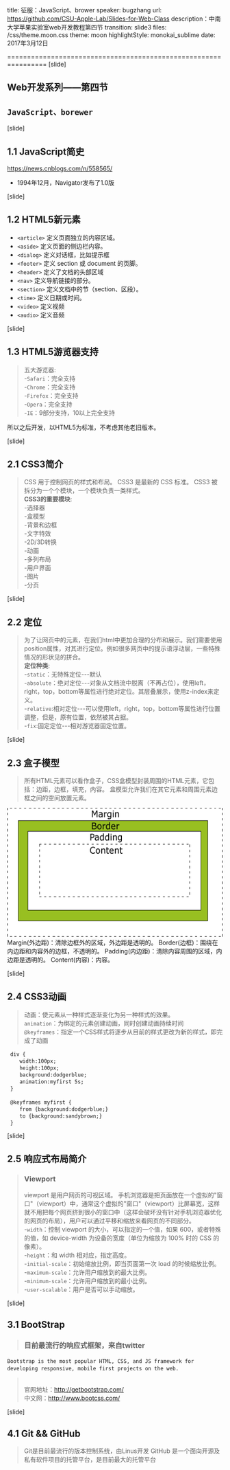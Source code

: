 title: 征服：JavaScript、brower
speaker: bugzhang
url: https://github.com/CSU-Apple-Lab/Slides-for-Web-Class
description：中南大学苹果实验室web开发教程第四节
transition: slide3
files: /css/theme.moon.css
theme: moon
highlightStyle: monokai_sublime
date: 2017年3月12日

================================================================
[slide]

## Web开发系列——第四节
## `JavaScript、borewer`


[slide]
## 1.1 JavaScript简史
<a href="https://news.cnblogs.com/n/558565/">https://news.cnblogs.com/n/558565/</a>
- 1994年12月，Navigator发布了1.0版


[slide]
## 1.2 HTML5新元素
- `<article>`	定义页面独立的内容区域。
- `<aside>`	定义页面的侧边栏内容。
- `<dialog>`	定义对话框，比如提示框
- `<footer>`	定义 section 或 document 的页脚。
- `<header>`	定义了文档的头部区域
- `<nav>`	    定义导航链接的部分。
- `<section>`	定义文档中的节（section、区段）。
- `<time>`	定义日期或时间。
- `<video>`   定义视频
- `<audio>`   定义音频

[slide]
## 1.3 HTML5游览器支持
>五大游览器:
<br>-`Safari`：完全支持
<br>-`Chrome`：完全支持
<br>-`Firefox`：完全支持
<br>-`Opera`：完全支持
<br>-`IE`：9部分支持，10以上完全支持

所以之后开发，以HTML5为标准，不考虑其他老旧版本。


[slide]
## 2.1 CSS3简介
>CSS 用于控制网页的样式和布局。
 CSS3 是最新的 CSS 标准。
 CSS3 被拆分为一个个模块，一个模块负责一类样式。
<br>**CSS3的重要模块**:
<br>-选择器
<br>-盒模型
<br>-背景和边框
<br>-文字特效
<br>-2D/3D转换
<br>-动画
<br>-多列布局
<br>-用户界面
<br>-图片
<br>-分页


[slide]
## 2.2 定位
> 为了让网页中的元素，在我们html中更加合理的分布和展示。我们需要使用position属性，对其进行定位。例如很多网页中的提示语浮动层，一些特殊情况的形状见的拼合。
<br>**定位种类**:
><br>-`static`：无特殊定位---默认
<br>-`absolute`：绝对定位---对象从文档流中脱离（不再占位），使用left，right，top，bottom等属性进行绝对定位。其层叠展示，使用z-index来定义。
<br>-`relative`:相对定位---可以使用left，right，top，bottom等属性进行位置调整，但是，原有位置，依然被其占据。
<br>-`fix`:固定定位---相对游览器固定位置。

[slide]
## 2.3 盒子模型
> 所有HTML元素可以看作盒子，CSS盒模型封装周围的HTML元素，它包括：边距，边框，填充，内容。
  盒模型允许我们在其它元素和周围元素边框之间的空间放置元素。
<div class="columns2">
    <div><img src="/assets/img/class2/box-model.gif" height="300"></div>
    <div>
        Margin(外边距)：清除边框外的区域，外边距是透明的。
        Border(边框)：围绕在内边距和内容外的边框，不透明的。
        Padding(内边距)：清除内容周围的区域，内边距是透明的。
        Content(内容)：内容。
    </div>
</div>


[slide]
## 2.4 CSS3动画
>动画：使元素从一种样式逐渐变化为另一种样式的效果。
<br>`animation`：为绑定的元素创建动画，同时创建动画持续时间
<br>`@keyframes`：指定一个CSS样式将逐步从目前的样式更改为新的样式，即完成了动画

```
 div {
    width:100px;
    height:100px;
    background:dodgerblue;
    animation:myfirst 5s;
 }
 
 @keyframes myfirst {
    from {background:dodgerblue;}
    to {background:sandybrown;}
 }       
```


[slide]
## 2.5 响应式布局简介
>### Viewport
>viewport 是用户网页的可视区域。
手机浏览器是把页面放在一个虚拟的"窗口"（viewport）中，通常这个虚拟的"窗口"（viewport）比屏幕宽，这样就不用把每个网页挤到很小的窗口中（这样会破坏没有针对手机浏览器优化的网页的布局），用户可以通过平移和缩放来看网页的不同部分。
><br>-`width`：控制 viewport 的大小，可以指定的一个值，如果 600，或者特殊的值，如 device-width 为设备的宽度（单位为缩放为 100% 时的 CSS 的像素）。
 <br>-`height`：和 width 相对应，指定高度。
 <br>-`initial-scale`：初始缩放比例，即当页面第一次 load 的时候缩放比例。
 <br>-`maximum-scale`：允许用户缩放到的最大比例。
 <br>-`minimum-scale`：允许用户缩放到的最小比例。
 <br>-`user-scalable`：用户是否可以手动缩放。
 
 
 [slide]
 ## 3.1 BootStrap
 >### 目前最流行的响应式框架，来自twitter
 `Bootstrap is the most popular HTML, CSS, and JS framework for developing responsive, mobile first projects on the web.`
 ><br>官网地址：http://getbootstrap.com/ 
 <br>中文网：http://www.bootcss.com/
 
 
 [slide]
 ## 4.1 Git && GitHub
 > Git是目前最流行的版本控制系统，由Linus开发
 > GitHub 是一个面向开源及私有软件项目的托管平台，是目前最大的托管平台